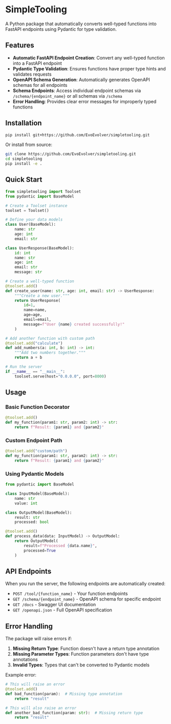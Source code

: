 # SimpleTooling

A Python package that automatically converts well-typed functions into FastAPI endpoints using Pydantic for type validation.

## Features

- **Automatic FastAPI Endpoint Creation**: Convert any well-typed function into a FastAPI endpoint
- **Pydantic Type Validation**: Ensures functions have proper type hints and validates requests
- **OpenAPI Schema Generation**: Automatically generates OpenAPI schemas for all endpoints
- **Schema Endpoints**: Access individual endpoint schemas via `/schema/{endpoint_name}` or all schemas via `/schema`
- **Error Handling**: Provides clear error messages for improperly typed functions

## Installation

```bash
pip install git+https://github.com/EvoEvolver/simpletooling.git
```

Or install from source:

```bash
git clone https://github.com/EvoEvolver/simpletooling.git
cd simpletooling
pip install -e .
```

## Quick Start

```python
from simpletooling import Toolset
from pydantic import BaseModel

# Create a Toolset instance
toolset = Toolset()

# Define your data models
class User(BaseModel):
    name: str
    age: int
    email: str

class UserResponse(BaseModel):
    id: int
    name: str
    age: int
    email: str
    message: str

# Create a well-typed function
@toolset.add()
def create_user(name: str, age: int, email: str) -> UserResponse:
    """Create a new user."""
    return UserResponse(
        id=1,
        name=name,
        age=age,
        email=email,
        message=f"User {name} created successfully!"
    )

# Add another function with custom path
@toolset.add("calculate")
def add_numbers(a: int, b: int) -> int:
    """Add two numbers together."""
    return a + b

# Run the server
if __name__ == "__main__":
    toolset.serve(host="0.0.0.0", port=8000)
```

## Usage

### Basic Function Decorator

```python
@toolset.add()
def my_function(param1: str, param2: int) -> str:
    return f"Result: {param1} and {param2}"
```

### Custom Endpoint Path

```python
@toolset.add("custom/path")
def my_function(param1: str, param2: int) -> str:
    return f"Result: {param1} and {param2}"
```

### Using Pydantic Models

```python
from pydantic import BaseModel

class InputModel(BaseModel):
    name: str
    value: int

class OutputModel(BaseModel):
    result: str
    processed: bool

@toolset.add()
def process_data(data: InputModel) -> OutputModel:
    return OutputModel(
        result=f"Processed {data.name}",
        processed=True
    )
```

## API Endpoints

When you run the server, the following endpoints are automatically created:

- `POST /tool/{function_name}` - Your function endpoints
- `GET /schema/{endpoint_name}` - OpenAPI schema for specific endpoint
- `GET /docs` - Swagger UI documentation
- `GET /openapi.json` - Full OpenAPI specification

## Error Handling

The package will raise errors if:

1. **Missing Return Type**: Function doesn't have a return type annotation
2. **Missing Parameter Types**: Function parameters don't have type annotations
3. **Invalid Types**: Types that can't be converted to Pydantic models

Example error:
```python
# This will raise an error
@toolset.add()
def bad_function(param):  # Missing type annotation
    return "result"

# This will also raise an error
def another_bad_function(param: str):  # Missing return type
    return "result"
```